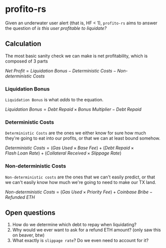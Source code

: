 # profito-rs

Given an underwater user alert (that is, HF < 1), `profito-rs` aims to answer the question of _is this user profitable to liquidate?_

## Calculation

The most basic sanity check we can make is net profitability, which is composed of 3 parts

$Net\ Profit = Liquidation\ Bonus - Deterministic\ Costs - Non$-$deterministic\ Costs$

### Liquidation Bonus

`Liquidation Bonus` is what _adds_ to the equation.

$Liquidation\ Bonus = Debt\ Repaid × Bonus\ Multiplier − Debt\ Repaid$

### Deterministic Costs

`Deterministic Costs` are the ones we either know for sure how much they're going to eat into our profits, or that we can at least bound somehow.

$Deterministic\ Costs = (Gas\ Used × Base\ Fee) + (Debt\ Repaid × Flash\ Loan\ Rate) + (Collateral\ Received × Slippage\ Rate)$

### Non-deterministic Costs

`Non-deterministic costs` are the ones that we can't easily predict, or that we can't easily know how much we're going to need to make our TX land.

$Non$-$deterministic\ Costs$ = $(Gas\ Used × Priority\ Fee)+ Coinbase\ Bribe − Refunded\ ETH$

## Open questions

1. How do we determine which debt to repay when liquidating?
2. Why would we ever want to ask for a refund ETH amount? (only saw this on beaver, btw)
3. What exactly is `slippage rate`? Do we even need to account for it?
